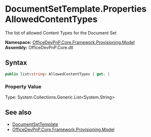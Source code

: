 # DocumentSetTemplate.Properties AllowedContentTypes
The list of allowed Content Types for the Document Set  

**Namespace:** [OfficeDevPnP.Core.Framework.Provisioning.Model](OfficeDevPnP.Core.Framework.Provisioning.Model.md)  
**Assembly:** OfficeDevPnP.Core.dll  
## Syntax
```C#
public list<string> AllowedContentTypes { get; }
```

### Property Value
Type: System.Collections.Generic.List<System.String>  

## See also
- [DocumentSetTemplate](OfficeDevPnP.Core.Framework.Provisioning.Model.DocumentSetTemplate.md) 
- [OfficeDevPnP.Core.Framework.Provisioning.Model](OfficeDevPnP.Core.Framework.Provisioning.Model.md)
